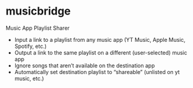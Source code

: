 # musicbridge
Music App Playlist Sharer

- Input a link to a playlist from any music app (YT Music, Apple Music, Spotify, etc.)
- Output a link to the same playlist on a different (user-selected) music app
- Ignore songs that aren’t available on the destination app
- Automatically set destination playlist to “shareable” (unlisted on yt music, etc.)
